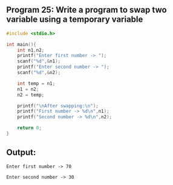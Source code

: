 
## Program 25: Write a program to swap two variable using a temporary variable
```c
#include <stdio.h>

int main(){
    int n1,n2;
    printf("Enter first number -> ");
    scanf("%d",&n1);
    printf("Enter second number -> ");
    scanf("%d",&n2);

    int temp = n1;
    n1 = n2;
    n2 = temp;

    printf("\nAfter swapping:\n");
    printf("First number -> %d\n",n1);
    printf("Second number -> %d\n",n2);

    return 0;
}
```
## Output:
```
Enter first number -> 70

Enter second number -> 30
```
